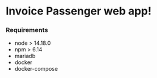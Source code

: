 # Invoice Passenger web app!

### Requirements

- node > 14.18.0
- npm > 6.14
- mariadb
- docker
- docker-compose

